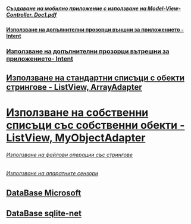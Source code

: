 ##### [Създаване на мобилно приложение с използване на Model-View-Controller. Doc1.pdf](https://github.com/vakovsky/Android/blob/main/csAndroid/arch/Doc1.pdf)
####  [Използване на допълнителни прозорци външни за приложението - Intent](https://github.com/vakovsky/Android/blob/main/csAndroid/arch/Doc1.pdf)
###  [Използване на допълнителни прозорци вътрешни за приложението- Intent](https://github.com/vakovsky/Android/blob/main/csAndroid/arch/Doc1.pdf)
##  [Използване на стандартни списъци с обекти стрингове - ListView, ArrayAdapter](https://github.com/vakovsky/Android/blob/main/csAndroid/arch/Doc1.pdf)
#  [Използване на собственни списъци със собственни обекти - ListView, MyObjectAdapter](https://github.com/vakovsky/Android/blob/main/csAndroid/arch/Doc1.pdf)
######  [Използване на файлови операции със стрингове](https://github.com/vakovsky/Android/blob/main/csAndroid/arch/Doc1.pdf)
######  [Използване на апаратните сензори](https://github.com/vakovsky/Android/blob/main/csAndroid/arch/Doc1.pdf)
## [DataBase Microsoft](https://learn.microsoft.com/en-us/xamarin/android/data-cloud/data-access/using-sqlite-orm)
## [DataBase sqlite-net](https://github.com/praeclarum/sqlite-net)
